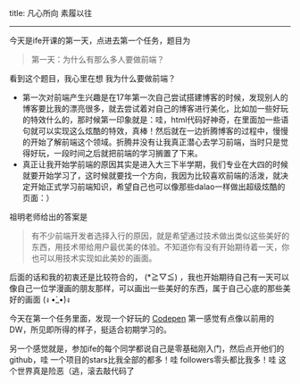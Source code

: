 title: 凡心所向 素履以往

---
今天是ife开课的第一天，点进去第一个任务，题目为
> 第一天：为什么有那么多人要做前端？

看到这个题目，我心里在想 我为什么要做前端？

+ 第一次对前端产生兴趣是在17年第一次自己尝试搭建博客的时候，发现别人的博客要比我的漂亮很多，就去尝试着对自己的博客进行美化，比如加一些好玩的特效什么的，那时候第一印象就是：哇，html代码好神奇，在里面加一些语句就可以实现这么炫酷的特效，真棒！然后就在一边折腾博客的过程中，慢慢的开始了解前端这个领域。折腾并没有让我真正潜心去学习前端，当时只是觉得好玩，一段时间之后就把前端的学习搁置了下来。
+ 真正让我开始学前端的原因其实是进入大三下半学期，我们专业在大四的时候就要开始学习了，这时候就要找一个方向，我因为比较喜欢前端的活泼，就决定开始正式学习前端知识，希望自己也可以像那些dalao一样做出超级炫酷的页面：）

祖明老师给出的答案是
>有不少前端开发者选择入行的原因，就是希望通过技术做出类似这些美好的东西，用技术带给用户最优美的体验。不知道你有没有开始期待着一天，你也可以用技术实现如此美妙的画面。

后面的话和我的初衷还是比较符合的， (*≧▽≦) ，我也开始期待自己有一天可以像自己一位学漫画的朋友那样，可以画出一些美好的东西，属于自己心底的那些美好的画面 (ง •̀_•́)ง

今天在第一个任务里面，发现一个好玩的 [Codepen](https://codepen.io/anon/pen/deYJzo) 第一感觉有点像以前用的DW，所见即所得的样子，挺适合初期学习的。

另一个感觉就是，参加ife的每个同学都说自己是零基础刚入门，然后点开他们的github，哇 一个项目的stars比我全部的都多！哇 followers零头都比我多！哇 这个世界真是险恶（逃，滚去敲代码了
